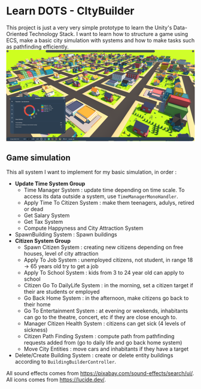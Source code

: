 # Learn DOTS - CItyBuilder

This project is just a very very simple prototype to learn the Unity's Data-Oriented Technology Stack.
I want to learn how to structure a game using ECS, make a basic city simulation with systems and how to make tasks such as pathfinding efficiently.
![image](cover.png)

## Game simulation

This all system I want to implement for my basic simulation, in order :

- **Update Time System Group**
  - Time Manager System : update time depending on time scale. To access its data outside a system, use ```TimeManagerMonoHandler```.
  - Apply Time To Citizen System : make them teenagers, adulys, retired or dead
  - Get Salary System
  - Get Tax System
  - Compute Happyness and City Attraction System
- SpawnBuilding System : Spawn buildings
- **Citizen System Group**
  - Spawn Citizen System : creating new citizens depending on free houses, level of city attraction
  - Apply To Job System : unemployed citizens, not student, in range 18 -> 65 years old try to get a job
  - Apply To School System : kids from 3 to 24 year old can apply to school
  - Citizen Go To DailyLife System : in the morning, set a citizen target if their are students or employed
  - Go Back Home System : in the afternoon, make citizens go back to their home
  - Go To Entertainment System : at evening or weekends, inhabitants can go to the theatre, concert, etc if they are close enough to.
  - Manager Citizen Health System : citizens can get sick (4 levels of sickness)
  - Citizen Path Finding System : compute path from pathfinding requests added from (go to daily life and go back home system)
  - Move City Entities : move cars and inhabitants if they have a target
- Delete/Create Building System : create or delete entity buildings according to ```BuildingBuilderController```.

All sound effects comes from https://pixabay.com/sound-effects/search/ui/.
All icons comes from https://lucide.dev/.